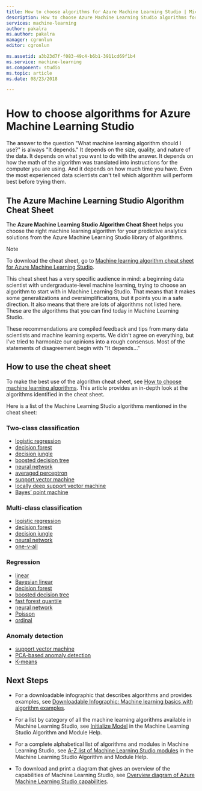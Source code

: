 ```yaml
---
title: How to choose algorithms for Azure Machine Learning Studio | Microsoft Docs
description: How to choose Azure Machine Learning Studio algorithms for supervised and unsupervised learning in clustering, classification, or regression experiments.
services: machine-learning
author: pakalra
ms.author: pakalra
manager: cgronlun
editor: cgronlun

ms.assetid: a3b23d7f-f083-49c4-b6b1-3911cd69f1b4
ms.service: machine-learning
ms.component: studio
ms.topic: article
ms.date: 08/23/2018

---
```

# How to choose algorithms for Azure Machine Learning Studio

The answer to the question "What machine learning algorithm should I use?" is always "It depends." It depends on the size, quality, and nature of the data. It depends on what you want to do with the answer. It depends on how the math of the algorithm was translated into instructions for the computer you are using. And it depends on how much time you have. Even the most experienced data scientists can't tell which algorithm will perform best before trying them.

## The Azure Machine Learning Studio Algorithm Cheat Sheet

The **Azure Machine Learning Studio Algorithm Cheat Sheet** helps you choose the right machine learning algorithm for your predictive analytics solutions from the Azure Machine Learning Studio library of algorithms.

> [!NOTE]
> To download the cheat sheet, go to [Machine learning algorithm cheat sheet for Azure Machine Learning Studio](algorithm-cheat-sheet.md).
> 
> 

This cheat sheet has a very specific audience in mind: a beginning data scientist with undergraduate-level machine learning, trying to choose an algorithm to start with in Machine Learning Studio. That means that it makes some generalizations and oversimplifications, but it points you in a safe direction. It also means that there are lots of algorithms not listed here. These are the algorithms that you can find today in Machine Learning Studio.

These recommendations are compiled feedback and tips from many data scientists and machine learning experts. We didn't agree on everything, but I've tried to harmonize our opinions into a rough consensus. Most of the statements of disagreement begin with "It depends…"

## How to use the cheat sheet

To make the best use of the algorithm cheat sheet, see [How to choose machine learning algorithms](../service/algorithm-choice.md). This article provides an in-depth look at the algorithms identified in the cheat sheet.

Here is a list of the Machine Learning Studio algorithms mentioned in the cheat sheet:

### Two-class classification

- [logistic regression](https://docs.microsoft.com/azure/machine-learning/studio-module-reference/two-class-logistic-regression)
- [decision forest](https://docs.microsoft.com/azure/machine-learning/studio-module-reference/two-class-decision-forest)
- [decision jungle](https://docs.microsoft.com/azure/machine-learning/studio-module-reference/two-class-decision-jungle)
- [boosted decision tree](https://docs.microsoft.com/azure/machine-learning/studio-module-reference/two-class-boosted-decision-tree)
- [neural network](https://docs.microsoft.com/azure/machine-learning/studio-module-reference/two-class-neural-network)
- [averaged perceptron](https://docs.microsoft.com/azure/machine-learning/studio-module-reference/two-class-averaged-perceptron)
- [support vector machine](https://docs.microsoft.com/azure/machine-learning/studio-module-reference/two-class-support-vector-machine)
- [locally deep support vector machine](https://docs.microsoft.com/azure/machine-learning/studio-module-reference/two-class-locally-deep-support-vector-machine)
- [Bayes’ point machine](https://docs.microsoft.com/azure/machine-learning/studio-module-reference/two-class-bayes-point-machine)

### Multi-class classification

- [logistic regression](https://docs.microsoft.com/azure/machine-learning/studio-module-reference/multiclass-logistic-regression)
- [decision forest](https://docs.microsoft.com/azure/machine-learning/studio-module-reference/multiclass-decision-forest)
- [decision jungle](https://docs.microsoft.com/azure/machine-learning/studio-module-reference/multiclass-decision-jungle)
- [neural network](https://docs.microsoft.com/azure/machine-learning/studio-module-reference/multiclass-neural-network)
- [one-v-all](https://docs.microsoft.com/azure/machine-learning/studio-module-reference/one-vs-all-multiclass)

### Regression

- [linear](https://docs.microsoft.com/azure/machine-learning/studio-module-reference/linear-regression)
- [Bayesian linear](https://docs.microsoft.com/azure/machine-learning/studio-module-reference/bayesian-linear-regression)
- [decision forest](https://docs.microsoft.com/azure/machine-learning/studio-module-reference/decision-forest-regression)
- [boosted decision tree](https://docs.microsoft.com/azure/machine-learning/studio-module-reference/boosted-decision-tree-regression)
- [fast forest quantile](https://docs.microsoft.com/azure/machine-learning/studio-module-reference/fast-forest-quantile-regression)
- [neural network](https://docs.microsoft.com/azure/machine-learning/studio-module-reference/neural-network-regression)
- [Poisson](https://docs.microsoft.com/azure/machine-learning/studio-module-reference/poisson-regression)
- [ordinal](https://docs.microsoft.com/azure/machine-learning/studio-module-reference/ordinal-regression)

### Anomaly detection

- [support vector machine](https://docs.microsoft.com/azure/machine-learning/studio-module-reference/one-class-support-vector-machine)
- [PCA-based anomaly detection](https://docs.microsoft.com/azure/machine-learning/studio-module-reference/pca-based-anomaly-detection)
- [K-means](https://docs.microsoft.com/azure/machine-learning/studio-module-reference/k-means-clustering)

## Next Steps

- For a downloadable infographic that describes algorithms and provides examples, see [Downloadable Infographic: Machine learning basics with algorithm examples](basics-infographic-with-algorithm-examples.md).

- For a list by category of all the machine learning algorithms available in Machine Learning Studio, see [Initialize Model](https://docs.microsoft.com/azure/machine-learning/studio-module-reference/machine-learning-initialize-model) in the Machine Learning Studio Algorithm and Module Help.

- For a complete alphabetical list of algorithms and modules in Machine Learning Studio, see [A-Z list of Machine Learning Studio modules](https://docs.microsoft.com/azure/machine-learning/studio-module-reference/machine-learning-studio-algorithm-and-module-help) in the Machine Learning Studio Algorithm and Module Help.

- To download and print a diagram that gives an overview of the capabilities of Machine Learning Studio, see [Overview diagram of Azure Machine Learning Studio capabilities](studio-overview-diagram.md).
